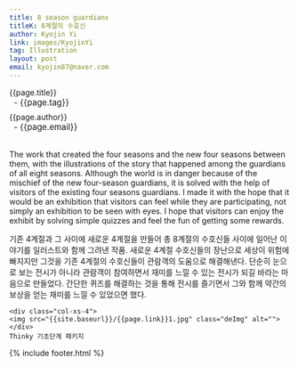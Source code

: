 ```yaml
---
title: 8 season guardians
titleK: 8계절의 수호신
author: Kyojin Yi
link: images/KyojinYi
tag: Illustration
layout: post
email: kyojin87@naver.com
---	
```


<div class="container">

<div class="deDep">
{{page.title}}<br>
<p style="font-size:15px; margin:0px; padding:0px 0px 0px 8px; margin:0px 0px 8px 0px;">- {{page.tag}}</p>
{{page.author}}<br>
<p style="font-size:15px; margin:0px; padding:0px 0px 0px 8px;">- {{page.email}}</p>
</div>

<br>

<div class="det lato">

<!--영문-->

The work that created the four seasons and the new four seasons between them, with the illustrations of the story that happened among the guardians of all eight seasons. Although the world is in danger because of the mischief of the new four-season guardians, it is solved with the help of visitors of the existing four seasons guardians. I made it with the hope that it would be an exhibition that visitors can feel while they are participating, not simply an exhibition to be seen with eyes. I hope that visitors can enjoy the exhibit by solving simple quizzes and feel the fun of getting some rewards.

<!--영문-->

</div>


<div class="noto">
<!--국문-->

기존 4계절과 그 사이에 새로운 4계절을 만들어 총 8계절의 수호신들 사이에 일어난 이야기를 일러스트와 함께 그려낸 작품. 새로운 4계절 수호신들의 장난으로 세상이 위험에 빠지지만 그것을 기존 4계절의 수호신들이 관람객의 도움으로 해결해낸다. 단순히 눈으로 보는 전시가 아니라 관람객이 참여하면서 재미를 느낄 수 있는 전시가 되길 바라는 마음으로 만들었다. 간단한 퀴즈를 해결하는 것을 통해 전시를 즐기면서 그와 함께 약간의 보상을 얻는 재미를 느낄 수 있었으면 했다.

<!--국문-->

</div>

<div class="row noto">
	
	<div class="col-xs-4">
	<img src="{{site.baseurl}}/{{page.link}}1.jpg" class="deImg" alt=""></div>
	Thinky 기초단계 패키지
</div>

	

</div> 

{% include footer.html %}